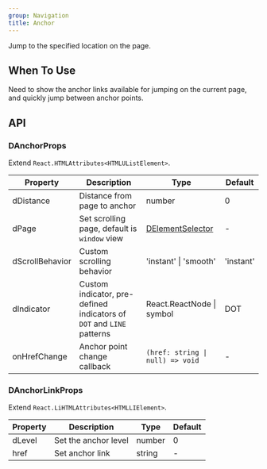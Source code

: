 ```yaml
---
group: Navigation
title: Anchor
---
```


Jump to the specified location on the page.

## When To Use

Need to show the anchor links available for jumping on the current page, and quickly jump between anchor points.

## API

### DAnchorProps

Extend `React.HTMLAttributes<HTMLUListElement>`.

<!-- prettier-ignore-start -->
| Property | Description | Type | Default | 
| --- | --- | --- | --- | 
| dDistance | Distance from page to anchor | number | 0 |
| dPage | Set scrolling page, default is `window` view | [DElementSelector](/components/Interface#DElementSelector) | - |
| dScrollBehavior | Custom scrolling behavior | 'instant' \| 'smooth' | 'instant' |
| dIndicator | Custom indicator, pre-defined indicators of `DOT` and `LINE` patterns | React.ReactNode \| symbol | DOT |
| onHrefChange | Anchor point change callback | `(href: string \| null) => void` | - |
<!-- prettier-ignore-end -->

### DAnchorLinkProps

Extend `React.LiHTMLAttributes<HTMLLIElement>`.

<!-- prettier-ignore-start -->
| Property | Description | Type | Default | 
| --- | --- | --- | --- | 
| dLevel | Set the anchor level | number | 0 |
| href | Set anchor link | string | - |
<!-- prettier-ignore-end -->
